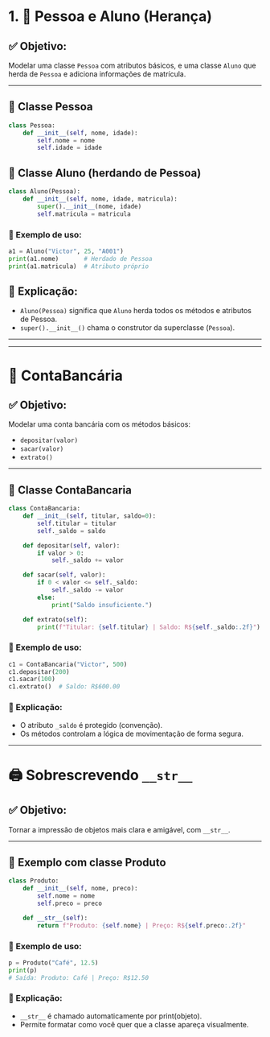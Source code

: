# 1. 👤 Pessoa e Aluno (Herança)

## ✅ Objetivo:
Modelar uma classe `Pessoa` com atributos básicos, e uma classe `Aluno` que herda de `Pessoa` e adiciona informações de matrícula.

---

## 🧱 Classe Pessoa

```python
class Pessoa:
    def __init__(self, nome, idade):
        self.nome = nome
        self.idade = idade
```

## 🧱 Classe Aluno (herdando de Pessoa)
```python
class Aluno(Pessoa):
    def __init__(self, nome, idade, matricula):
        super().__init__(nome, idade)
        self.matricula = matricula
```

### 🧪 Exemplo de uso:
```python
a1 = Aluno("Victor", 25, "A001")
print(a1.nome)       # Herdado de Pessoa
print(a1.matricula)  # Atributo próprio
```

## 📌 Explicação:
- `Aluno(Pessoa)` significa que `Aluno` herda todos os métodos e atributos de Pessoa.
- `super().__init__()` chama o construtor da superclasse (`Pessoa`).


---
---


# 🏦 ContaBancária

## ✅ Objetivo:
Modelar uma conta bancária com os métodos básicos:
- `depositar(valor)`
- `sacar(valor)`
- `extrato()`

---

## 🧱 Classe ContaBancaria

```python
class ContaBancaria:
    def __init__(self, titular, saldo=0):
        self.titular = titular
        self._saldo = saldo

    def depositar(self, valor):
        if valor > 0:
            self._saldo += valor

    def sacar(self, valor):
        if 0 < valor <= self._saldo:
            self._saldo -= valor
        else:
            print("Saldo insuficiente.")

    def extrato(self):
        print(f"Titular: {self.titular} | Saldo: R${self._saldo:.2f}")
```

### 🧪 Exemplo de uso:
```python
c1 = ContaBancaria("Victor", 500)
c1.depositar(200)
c1.sacar(100)
c1.extrato()  # Saldo: R$600.00
```

### 📌 Explicação:
- O atributo `_saldo` é protegido (convenção).
- Os métodos controlam a lógica de movimentação de forma segura.


---

# 🖨️ Sobrescrevendo `__str__`

## ✅ Objetivo:
Tornar a impressão de objetos mais clara e amigável, com `__str__`.

---

## 🧱 Exemplo com classe Produto

```python
class Produto:
    def __init__(self, nome, preco):
        self.nome = nome
        self.preco = preco

    def __str__(self):
        return f"Produto: {self.nome} | Preço: R${self.preco:.2f}"
```

### 🧪 Exemplo de uso:
```python
p = Produto("Café", 12.5)
print(p)
# Saída: Produto: Café | Preço: R$12.50
```

### 📌 Explicação:
- `__str__` é chamado automaticamente por print(objeto).
- Permite formatar como você quer que a classe apareça visualmente.

